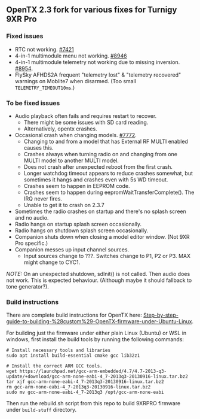 ## OpenTX 2.3 fork for various fixes for Turnigy 9XR Pro

### Fixed issues

* RTC not working. [#7421](https://github.com/opentx/opentx/issues/7421)
* 4-in-1 multimodule menu not working. [#8946](https://github.com/opentx/opentx/pull/8946)
* 4-in-1 multimodule telemetry not working due to missing inversion. [#8954](https://github.com/opentx/opentx/issues/8954).
* FlySky AFHDS2A frequent "telemetry lost" & "telemetry recovered" warnings on Moblite7 when disarmed. (Too small `TELEMETRY_TIMEOUT10ms`.)

### To be fixed issues

* Audio playback often fails and requires restart to recover.
  * There might be some issues with SD card reading.
  * Alternatively, opentx crashes.
* Occasional crash when changing models. [#7772](https://github.com/opentx/opentx/issues/7772).
  * Changing to and from a model that has External RF MULTI enabled causes this.
  * Crashes always when turning radio on and changing from one MULTI model to another MULTI model. 
  * Does not crash after unexpected reboot from the first crash.
  * Longer watchdog timeout appears to reduce crashes somewhat, but sometimes it hangs and crashes
    even with 5s WD timeout.
  * Crashes seem to happen in EEPROM code.
  * Crashes seem to happen during eepromWaitTransferComplete(). The IRQ never fires.
  * Unable to get it to crash on 2.3.7
* Sometimes the radio crashes on startup and there's no splash screen and no audio.
* Radio hangs on startup splash screen occasionally.
* Radio hangs on shutdown splash screen occasionally.
* Companion shuts down when closing a model editor window. (Not 9XR Pro specific.)
* Companion messes up input channel sources.
  * Input sources change to ???. Switches change to P1, P2 or P3. MAX might change to CYC1.

*NOTE:* On an unexpected shutdown, sdInit() is not called. Then audio does not work. This is expected behaviour. (Although maybe it should fallback to tone generator?).

### Build instructions

There are complete build instructions for OpenTX here: [Step-by-step-guide-to-building-%28custom%29-OpenTX-firmware-under-Ubuntu-Linux](https://www.rcgroups.com/forums/showthread.php?3824801-Blog-1-Step-by-step-guide-to-building-%28custom%29-OpenTX-firmware-under-Ubuntu-Linux).

For building just the firmware under either plain Linux (Ubuntu) or WSL in windows, first install the build tools by running the following commands:
````
# Install necessary tools and libraries
sudo apt install build-essential cmake gcc lib32z1

# Install the correct ARM GCC tools. 
wget https://launchpad.net/gcc-arm-embedded/4.7/4.7-2013-q3-update/+download/gcc-arm-none-eabi-4_7-2013q3-20130916-linux.tar.bz2
tar xjf gcc-arm-none-eabi-4_7-2013q3-20130916-linux.tar.bz2
rm gcc-arm-none-eabi-4_7-2013q3-20130916-linux.tar.bz2
sudo mv gcc-arm-none-eabi-4_7-2013q3 /opt/gcc-arm-none-eabi
````

Then run the rebuild.sh script from this repo to build 9XRPRO firmware under `build-stuff` directory.
